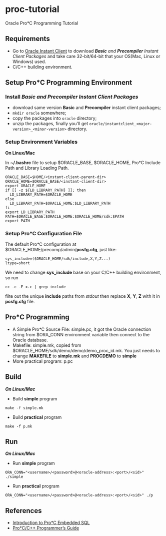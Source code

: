 # proc-tutorial
Oracle Pro*C Programming Tutorial

## Requirements
* Go to [Oracle Instant Client](http://www.oracle.com/technetwork/database/features/instant-client/index-097480.html) 
to download *__Basic__ and __Precompiler__ Instant Client Packages* and take care 32-bit/64-bit that your OS(Mac, Linux or Windows) used.
* C/C++ building environment.

## Setup Pro*C Programming Environment


### Install *__Basic__ and __Precompiler__ Instant Client Packages*

* download same version __Basic__ and __Precompiler__ instant client packages;
* ```mkdir oracle``` somewhere;
* copy the packages into ```oracle``` directory;
* unzip the packages, finally you'll get ```oracle/instantclient_<major-version>_<minor-version>``` directory.


### Setup Environment Variables

**On Linux/Mac**

In **~/.bashrc** file to setup $ORACLE_BASE, $ORACLE_HOME, Pro*C Include Path and Library Loading Path.

```shell
ORACLE_BASE=$HOME/<instant-client-parent-dir>
ORACLE_HOME=$ORACLE_BASE/<instant-client-dir>
export ORACLE_HOME
if [[ -z ${LD_LIBRARY_PATH} ]]; then
  LD_LIBRARY_PATH=$ORACLE_HOME
else
  LD_LIBRARY_PATH=$ORACLE_HOME:$LD_LIBRARY_PATH
fi
export LD_LIBRARY_PATH
PATH=$ORACLE_BASE:$ORACLE_HOME:$ORACLE_HOME/sdk:$PATH
export PATH
```

### Setup Pro*C Configuration File

The default Pro*C configuration at $ORACLE_HOME/precomp/admin/__pcsfg.cfg__, just like:

```shell
sys_include=($ORACLE_HOME/sdk/include,X,Y,Z...)
ltype=short
```

We need to change __sys_include__ base on your C/C++ building environment, so run 

```shell
cc -c -E x.c | grep include
```

filte out the unique __include__ paths from *stdout* then replace **X**, **Y**, **Z** with it in __pcsfg.cfg__ file.

## Pro*C Programming

* A Simple Pro*C Source File: simple.pc, it got the Oracle connection string from $ORA_CONN environment variable then connect to 
the Oracle database.
* Makefile: simple.mk, copied from $ORACLE_HOME/sdk/demo/demo/demo_proc_id.mk. 
You just needs to change __MAKEFILE__ to __simple.mk__ and __PROCDEMO__ to __simple__
* More practical program: p.pc


## Build

***On Linux/Mac***

* Build __simple__ program

```shell
make -f simple.mk
```

* Build __practical__ program

```shell
make -f p.mk
```

## Run

***On Linux/Mac***

* Run __simple__ program

```shell
ORA_CONN="<username>/<password>@<oracle-address>:<port>/<sid>" ./simple
```

* Run __practical__ program

```shell
ORA_CONN="<username>/<password>@<oracle-address>:<port>/<sid>" ./p
```


## References
* [Introduction to Pro*C Embedded SQL](http://infolab.stanford.edu/~ullman/fcdb/oracle/or-proc.html)
* [Pro*C/C++ Programmer’s Guide](http://docs.oracle.com/cd/E11882_01/appdev.112/e10825/toc.htm)
